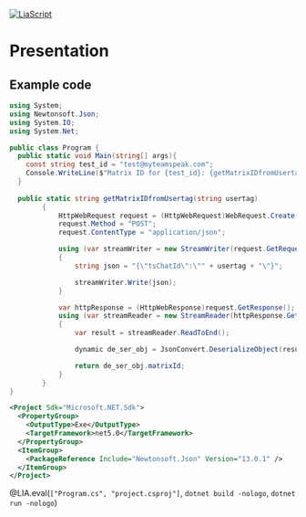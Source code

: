 <!--
author:   `BerndSchmecka`

email:    business@dunkelmann.eu

version:  0.0.1

language: en

narrator: US English Female

import: https://github.com/liascript/CodeRunner

comment:  My presentation about a particular
          code snippet.
-->

[![LiaScript](https://raw.githubusercontent.com/LiaScript/LiaScript/master/badges/course.svg)](https://liascript.github.io/course/?https://raw.githubusercontent.com/BerndSchmecka/lia-presentation/main/presentation.md)

# Presentation

## Example code

```csharp Write/WriteLine
using System;
using Newtonsoft.Json;
using System.IO;
using System.Net;

public class Program {
  public static void Main(string[] args){
    const string test_id = "test@myteamspeak.com";
    Console.WriteLine($"Matrix ID for {test_id}: {getMatrixIDfromUsertag(test_id)}");
  }
  
  public static string getMatrixIDfromUsertag(string usertag)
        {
            HttpWebRequest request = (HttpWebRequest)WebRequest.Create("http://35.195.56.213:8008/lookup");
            request.Method = "POST";
            request.ContentType = "application/json";

            using (var streamWriter = new StreamWriter(request.GetRequestStream()))
            {
                string json = "{\"tsChatId\":\"" + usertag + "\"}";

                streamWriter.Write(json);
            }

            var httpResponse = (HttpWebResponse)request.GetResponse();
            using (var streamReader = new StreamReader(httpResponse.GetResponseStream()))
            {
                var result = streamReader.ReadToEnd();

                dynamic de_ser_obj = JsonConvert.DeserializeObject(result);

                return de_ser_obj.matrixId;
            }
        }
}
```
```xml
<Project Sdk="Microsoft.NET.Sdk">
  <PropertyGroup>
    <OutputType>Exe</OutputType>
    <TargetFramework>net5.0</TargetFramework>
  </PropertyGroup>
  <ItemGroup>
    <PackageReference Include="Newtonsoft.Json" Version="13.0.1" />
  </ItemGroup>
</Project>
```
@LIA.eval(`["Program.cs", "project.csproj"]`, `dotnet build -nologo`, `dotnet run -nologo`)
